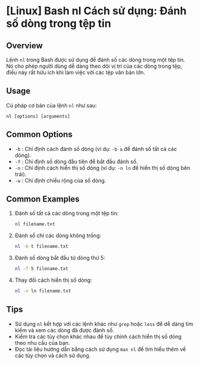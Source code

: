 # [Linux] Bash nl Cách sử dụng: Đánh số dòng trong tệp tin

## Overview
Lệnh `nl` trong Bash được sử dụng để đánh số các dòng trong một tệp tin. Nó cho phép người dùng dễ dàng theo dõi vị trí của các dòng trong tệp, điều này rất hữu ích khi làm việc với các tệp văn bản lớn.

## Usage
Cú pháp cơ bản của lệnh `nl` như sau:
```
nl [options] [arguments]
```

## Common Options
- `-b` : Chỉ định cách đánh số dòng (ví dụ: `-b a` để đánh số tất cả các dòng).
- `-f` : Chỉ định số dòng đầu tiên để bắt đầu đánh số.
- `-n` : Chỉ định cách hiển thị số dòng (ví dụ: `-n ln` để hiển thị số dòng bên trái).
- `-w` : Chỉ định chiều rộng của số dòng.

## Common Examples
1. Đánh số tất cả các dòng trong một tệp tin:
   ```bash
   nl filename.txt
   ```

2. Đánh số chỉ các dòng không trống:
   ```bash
   nl -b t filename.txt
   ```

3. Đánh số dòng bắt đầu từ dòng thứ 5:
   ```bash
   nl -f 5 filename.txt
   ```

4. Thay đổi cách hiển thị số dòng:
   ```bash
   nl -n ln filename.txt
   ```

## Tips
- Sử dụng `nl` kết hợp với các lệnh khác như `grep` hoặc `less` để dễ dàng tìm kiếm và xem các dòng đã được đánh số.
- Kiểm tra các tùy chọn khác nhau để tùy chỉnh cách hiển thị số dòng theo nhu cầu của bạn.
- Đọc tài liệu hướng dẫn bằng cách sử dụng `man nl` để tìm hiểu thêm về các tùy chọn và cách sử dụng.